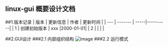 linux-gui 概要设计文档
---
##1.版本记录
| 版本 |  更新信息   | 作者  | 更新时间  |
| --- |  -------   | -----|----------|
|  1  | 创建初始版本 | xxx |2000-01-01|
|  2  |            |      |          |

##2.GUI设计
###2.1 内部组织结构
![image](./image/image1.png)
###2.2 运行模式

